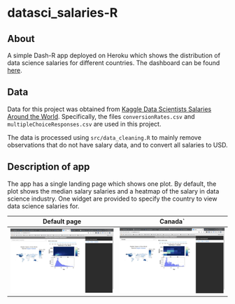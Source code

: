 # datasci_salaries-R

## About

A simple Dash-R app deployed on Heroku which shows the distribution of data science salaries for different countries. The dashboard can be found [here](https://datasci-r-wenjia-ia2.herokuapp.com/).

## Data

Data for this project was obtained from [Kaggle Data Scientists Salaries Around the World](https://www.kaggle.com/ikleiman/data-scientists-salaries-around-the-world/data). Specifically, the files `conversionRates.csv` and `multipleChoiceResponses.csv` are used in this project.

The data is processed using `src/data_cleaning.R` to mainly remove observations that do not have salary data, and to convert all salaries to USD.

## Description of app

The app has a single landing page which shows one plot. By default, the plot shows the median salary salaries and a heatmap of the salary in data science industry. One widget are provided to specify the country to view data science salaries for.


Default page            |  Canada`
:-------------------------:|:-------------------------:
<img src="https://github.com/PANDASANG1231/datasci_individual_r/blob/master/media/dashboard.png" width=400> |  <img src="https://github.com/PANDASANG1231/datasci_individual_r/blob/master/media/dashboard_canada.png" width=400>
